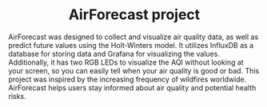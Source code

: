 <div align="center">
<h1>AirForecast project</h1>
</div>

</div>
AirForecast was designed to collect and visualize air quality data, as well as predict future values using the Holt-Winters model. It utilizes InfluxDB as a database for storing data and Grafana for visualizing the values. Additionally, it has two RGB LEDs to visualize the AQI without looking at your screen, so you can easily tell when your air quality is good or bad. This project was inspired by the increasing frequency of wildfires worldwide. AirForecast helps users stay informed about air quality and potential health risks.
<div align="center">

